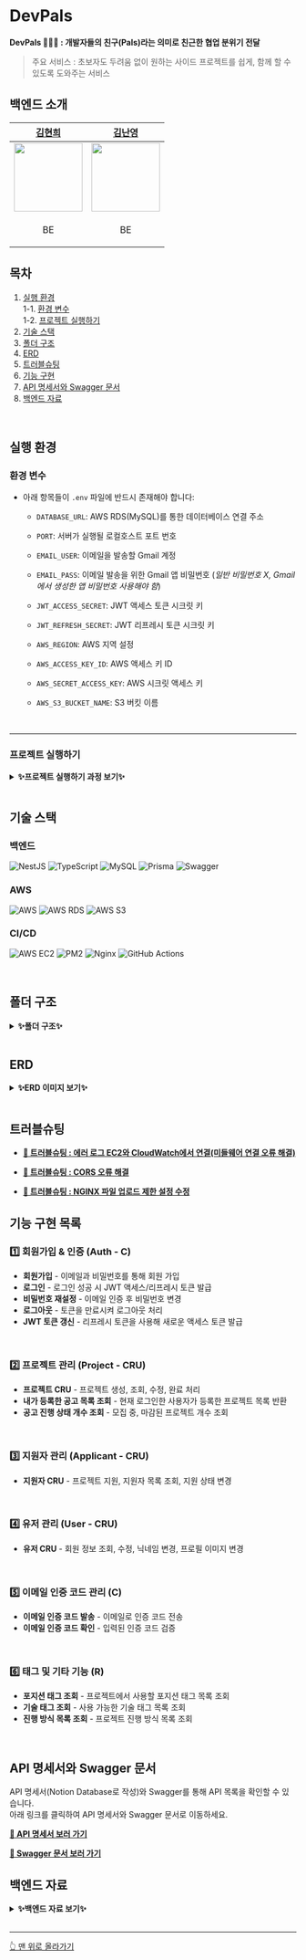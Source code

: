 # **DevPals**  
 **DevPals 🧑‍🤝‍🧑 : 개발자들의 친구(Pals)라는 의미로 친근한 협업 분위기 전달**<br>
> 주요 서비스 : 초보자도 두려움 없이 원하는 사이드 프로젝트를 쉽게, 함께 할 수 있도록 도와주는 서비스<br>

## 백엔드 소개
 | [김현희](https://github.com/Kim-Hyunhee) | [김난영](https://github.com/Algoruu) |
| -- | -- |
| <img src="https://avatars.githubusercontent.com/u/96518301?v=4" width="120" />  | <img src="https://avatars.githubusercontent.com/u/126838925?v=4" width="120" />  |
| <p align="center">BE</p> | <p align="center">BE</p> |

## 목차
1. [실행 환경](#실행-환경)  
   1-1. [환경 변수](#환경-변수)  
   1-2. [프로젝트 실행하기](#프로젝트-실행하기)  
2. [기술 스택](#기술-스택)  
3. [폴더 구조](#폴더-구조)  
4. [ERD](#erd)  
5. [트러블슈팅](#트러블슈팅)  
6. [기능 구현](#기능-구현-목록)
7. [API 명세서와 Swagger 문서](#api-명세서와-swagger-문서)
8. [백엔드 자료](#백엔드-자료)

<br>

## 실행 환경
### 환경 변수
- 아래 항목들이 `.env` 파일에 반드시 존재해야 합니다:
  - `DATABASE_URL`: AWS RDS(MySQL)를 통한 데이터베이스 연결 주소

  - `PORT`: 서버가 실행될 로컬호스트 포트 번호

  - `EMAIL_USER`: 이메일을 발송할 Gmail 계정

  - `EMAIL_PASS`: 이메일 발송을 위한 Gmail 앱 비밀번호 (*일반 비밀번호 X, Gmail에서 생성한 앱 비밀번호 사용해야 함*)

  - `JWT_ACCESS_SECRET`: JWT 액세스 토큰 시크릿 키

  - `JWT_REFRESH_SECRET`: JWT 리프레시 토큰 시크릿 키

  - `AWS_REGION`: AWS 지역 설정

  - `AWS_ACCESS_KEY_ID`: AWS 액세스 키 ID

  - `AWS_SECRET_ACCESS_KEY`: AWS 시크릿 액세스 키

  - `AWS_S3_BUCKET_NAME`: S3 버킷 이름

<br>

---

### 프로젝트 실행하기

<details>
<summary><strong>✨프로젝트 실행하기 과정 보기✨</strong></summary>
<div markdown="1">

### 1️⃣ 프로젝트 클론
```bash
$ git clone https://github.com/D3vPals/backend.git
```

### 2️⃣ 의존성 설치
```bash
$ npm install
```

### 3️⃣ 환경 변수 설정 (.env 파일 생성)
```bash
$ touch .env
$ nano .env  # 또는 vim .env
```
⚠️ [.env](#환경-변수) 파일이 없으면 서버가 정상적으로 실행되지 않습니다.<br>

### 4️⃣ 데이터베이스 연결 (AWS RDS)
AWS RDS에서 MySQL 데이터베이스를 새로 생성한 후, .env 파일의 DATABASE_URL 값을 올바르게 설정하세요.<br>

**Prisma와 데이터베이스 동기화**
```bash
$ npx prisma db push
```
✅ 이 명령어는 Prisma와 MySQL을 동기화하며, 기존 마이그레이션 파일 없이도 작동합니다.<br>

### 5️⃣ 서버 실행 (개발 모드)
```bash
$ npm run start:dev
```

### 6️⃣ 서버 실행 (프로덕션 모드)
```bash
$ npm run build
$ npm run start:prod
```

### 7️⃣ 🔥 배포 서버 실행 방법

- **[📄 🔥 AWS EC2 (Amazon Linux 2023)에서 NestJS 배포하기](https://flint-waitress-888.notion.site/AWS-EC2-Amazon-Linux-2023-NestJS-18f050b5f48180ea94feca1c6c2966fa)**
  - 여기 과정에서 CI/CD가 잘 안먹힌다면 바로 밑의 글로 넘어가면 됩니다!

- **[📄 EC2, PM2, 그리고 GitHub Actions를 연결하여 자동 배포를 설정](https://flint-waitress-888.notion.site/EC2-PM2-GitHub-Actions-183050b5f48181968d16f8a0f96ef635)**
  - Amazon Linux 2023 기반 EC2에 알맞는 CI/CD 과정이 자세하게 나와있습니다.

- **[📄 EC2, PM2, CloudWatch Logs 설정 및 연동: 전체 과정 순서대로 정리](https://flint-waitress-888.notion.site/EC2-PM2-CloudWatch-Logs-183050b5f48181f1baebf6f6d2fd1e5a)**
  - 기존의 AWS CloudWatch에서는 어떤 엔드포인트에서 에러가 났는지 확인할 수 없어서 로그를 추가하는 과정입니다.

- **[📄 에러 로그 EC2와 CloudWatch에서 연결(미들웨어 연결 오류 해결)](https://flint-waitress-888.notion.site/EC2-CloudWatch-183050b5f4818108a02dfb5c00319e06)**
  - AWS CloudWatch Logs를 연결하려다가 미들웨어 연결 오류로 실패한 걸 해결했습니다.

</div>
</details>

<br>

## 기술 스택
### 백엔드
![NestJS](https://img.shields.io/badge/nestjs-%23E0234E.svg?style=for-the-badge&logo=nestjs&logoColor=white) ![TypeScript](https://img.shields.io/badge/typescript-%23007ACC.svg?style=for-the-badge&logo=typescript&logoColor=white) ![MySQL](https://img.shields.io/badge/mysql-4479A1.svg?style=for-the-badge&logo=mysql&logoColor=white) ![Prisma](https://img.shields.io/badge/Prisma-3982CE?style=for-the-badge&logo=Prisma&logoColor=white) ![Swagger](https://img.shields.io/badge/-Swagger-85EA2D?style=for-the-badge&logo=swagger&logoColor=white)

### AWS
![AWS](https://img.shields.io/badge/AWS-232F3E.svg?style=for-the-badge&logo=amazonwebservices&logoColor=white) ![AWS RDS](https://img.shields.io/badge/AWS%20RDS-527FFF.svg?style=for-the-badge&logo=amazonrds&logoColor=white) ![AWS S3](https://img.shields.io/badge/AWS%20S3-569A31.svg?style=for-the-badge&logo=amazons3&logoColor=white)

### CI/CD
![AWS EC2](https://img.shields.io/badge/AWS%20EC2-FF9900.svg?style=for-the-badge&logo=amazonec2&logoColor=white) ![PM2](https://img.shields.io/badge/pm2-2B037A.svg?style=for-the-badge&logo=pm2&logoColor=white) ![Nginx](https://img.shields.io/badge/nginx-009639.svg?style=for-the-badge&logo=nginx&logoColor=white) ![GitHub Actions](https://img.shields.io/badge/GitHub%20Actions-2088FF.svg?style=for-the-badge&logo=githubactions&logoColor=white)

<br>

## 폴더 구조

<details>
<summary><strong>✨폴더 구조✨</strong></summary>
<div markdown="1">
 
```bash
backend/
├── prisma/
│   ├── schema.prisma           # Prisma ORM을 위한 데이터베이스 스키마 정의
├── src/
│   ├── constants/              # 프로젝트 전반에서 사용하는 상수 관리
│   │   └── pagination.ts       # 페이지네이션 관련 상수 정의
│   │
│   ├── decorators/             # 커스텀 데코레이터 정의
│   │   ├── auth.decorator.ts   # 특정 엔드포인트를 인증 없이 접근할 수 있도록 설정하는 데코레이터 (ex: @Public())
│   │   ├── curretUser.decorator.ts # 현재 사용자 정보를 가져오는 데코레이터 (ex: @CurrentUser())
│   │
│   ├── middlewares/            # 전역 및 특정 모듈에서 사용할 미들웨어 (prod branch 전용)
│   │   └── logging.middleware.ts #  nginx 로그 파일 미들웨어 (prod branch 전용)
│   │
│   ├── modules/                # 주요 비즈니스 로직 모듈
│   │   ├── applicant/          # 지원자 관리 관련 기능
│   │   │   ├── dto/            
│   │   │   │   ├── create-applicant.dto.ts # 지원자 생성 요청 DTO
│   │   │   │   ├── modify-applicant-status.dto.ts # 지원자 상태 변경 DTO
│   │   │   │   ├── send-email.dto.ts # 지원자 관련 이메일 전송 DTO
│   │   │   ├── applicant.controller.ts # 지원자 관련 API 컨트롤러
│   │   │   ├── applicant.module.ts    # 지원자 모듈 정의
│   │   │   ├── applicant.service.ts   # 지원자 관련 서비스 로직
│   │   │
│   │   ├── auth/               # 인증 및 사용자 인증 관리
│   │   │   ├── dto/
│   │   │   │   ├── jwt-payload.dto.ts # JWT 페이로드 DTO
│   │   │   │   ├── login.dto.ts # 로그인 요청 DTO
│   │   │   │   ├── reset-password.dto.ts # 비밀번호 재설정 DTO
│   │   │   │   ├── signup.dto.ts # 회원가입 요청 DTO
│   │   │   ├── guard/
│   │   │   │   ├── jwt-auth.guard.ts # JWT 인증 가드
│   │   │   ├── strategies/
│   │   │   │   ├── jwt.strategy.ts # JWT 인증 전략
│   │   │   ├── auth.controller.ts  # 인증 관련 API 컨트롤러
│   │   │   ├── auth.module.ts      # 인증 모듈 정의
│   │   │   ├── auth.service.ts     # 인증 관련 서비스 로직
│   │   │
│   │   ├── authenticode/           # 인증 코드 관련 기능 (이메일 인증 등)
│   │   │   ├── dto/
│   │   │   │   ├── send-email-code.dto.ts # 이메일 인증 코드 전송 DTO
│   │   │   │   ├── verify-email-code.dto.ts # 이메일 인증 코드 검증 DTO
│   │   │   ├── authenticode.controller.ts # 인증 코드 API 컨트롤러
│   │   │   ├── authenticode.module.ts # 인증 코드 모듈 정의
│   │   │   ├── authenticode.service.ts # 인증 코드 관련 서비스 로직
│   │   │
│   │   ├── email/                # 이메일 관련 기능
│   │   │   ├── dto/
│   │   │   │   ├── email.dto.ts   # 이메일 요청 DTO
│   │   │   ├── templates/
│   │   │   │   ├── authenticode.html # 이메일 인증 코드 템플릿
│   │   │   │   ├── notification.html # 프로젝트 지원 결과 알림 이메일 템플릿
│   │   │   ├── email.module.ts    # 이메일 모듈 정의
│   │   │   ├── email.service.ts   # 이메일 전송 서비스 로직
│   │   │
│   │   ├── method/                # 진행 방식 관련 기능
│   │   │   ├── method.controller.ts # 진행 방식 관련 API 컨트롤러
│   │   │   ├── method.module.ts    # 진행 방식 모듈 정의
│   │   │   ├── method.service.ts   # 진행 방식 관련 서비스 로직
│   │   │
│   │   ├── notification/           # 알림 관련 기능
│   │   │   ├── notification.controller.ts # 알림 API 컨트롤러
│   │   │   ├── notification.module.ts    # 알림 모듈 정의
│   │   │   ├── notification.service.ts   # 알림 관련 서비스 로직
│   │   │
│   │   ├── position-tag/           # 포지션 태그 관련 기능
│   │   │   ├── position-tag.controller.ts # 포지션 태그 API 컨트롤러
│   │   │   ├── position-tag.module.ts    # 포지션 태그 모듈 정의
│   │   │   ├── position-tag.service.ts   # 포지션 태그 관련 서비스 로직
│   │   │
│   │   ├── prisma/                # 데이터베이스 설정 및 연동
│   │   │   ├── prisma.module.ts    # Prisma 모듈 정의
│   │   │   ├── prisma.service.ts   # Prisma 관련 서비스 로직
│   │   │
│   │   ├── project/               # 프로젝트 관련 기능
│   │   │   ├── dto/
│   │   │   │   ├── create-project.dto.ts # 프로젝트 생성 DTO
│   │   │   │   ├── get-project.dto.ts # 프로젝트 조회 DTO
│   │   │   │   ├── modify-project.dto.ts # 프로젝트 수정 DTO
│   │   │   ├── project.controller.ts # 프로젝트 API 컨트롤러
│   │   │   ├── project.module.ts    # 프로젝트 모듈 정의
│   │   │   ├── project.service.ts   # 프로젝트 관련 서비스 로직
│   │   │
│   │   ├── skill-tag/              # 기술 태그 관련 기능
│   │   │   ├── skill-tag.controller.ts # 기술 태그 API 컨트롤러
│   │   │   ├── skill-tag.module.ts    # 기술 태그 모듈 정의
│   │   │   ├── skill-tag.service.ts   # 기술 태그 관련 서비스 로직
│   │   │
│   │   ├── upload/                 # 파일 업로드 기능
│   │   │   ├── upload.controller.ts # 파일 업로드 API 컨트롤러
│   │   │   ├── upload.module.ts    # 파일 업로드 모듈 정의
│   │   │   ├── upload.service.ts   # 파일 업로드 관련 서비스 로직
│   │   │
│   │   ├── user/                   # 사용자 정보 관리
│   │   │   ├── dto/
│   │   │   │   ├── application-status.dto.ts # 지원 상태 관련 DTO
│   │   │   │   ├── check-nickname.dto.ts # 닉네임 중복 확인 DTO
│   │   │   │   ├── my-info-response.dto.ts # 내 정보 응답 DTO
│   │   │   │   ├── project-response.dto.ts # 프로젝트 응답 DTO
│   │   │   │   ├── update-user.dto.ts # 사용자 정보 수정 DTO
│   │   │   │   ├── user-projects-response.dto.ts # 사용자 프로젝트 응답 DTO
│   │   │   ├── user.controller.ts # 사용자 API 컨트롤러
│   │   │   ├── user.module.ts    # 사용자 모듈 정의
│   │   │   ├── user.service.ts   # 사용자 관련 서비스 로직
│   │   │
│   ├── app.controller.ts          # 메인 애플리케이션 컨트롤러
│   ├── app.module.ts              # 애플리케이션 메인 모듈
│   ├── app.service.ts             # 애플리케이션 서비스 로직
│   ├── main.ts                    # 서버 엔트리포인트 (NestJS 앱 실행)

```
</div>
</details>

<br>

## **ERD**

<details>
<summary><strong>✨ERD 이미지 보기✨</strong></summary>
<div markdown="1">

![ERD 이미지](https://github.com/user-attachments/assets/84700780-5339-4266-bd0e-c63715a222dc)

</div>
</details>

<br>

## 트러블슈팅
- **[📄 트러블슈팅 : 에러 로그 EC2와 CloudWatch에서 연결(미들웨어 연결 오류 해결)](https://flint-waitress-888.notion.site/EC2-CloudWatch-18f050b5f48180c381f4eb30911ab064)** 

- **[📄 트러블슈팅 : CORS 오류 해결](https://flint-waitress-888.notion.site/CORS-18f050b5f48180c68c7ded3f3ed744d3)** 

- **[📄 트러블슈팅 : NGINX 파일 업로드 제한 설정 수정](https://flint-waitress-888.notion.site/NGINX-183050b5f481818db380f35f7242dd72)**


## 기능 구현 목록
### **1️⃣ 회원가입 & 인증 (Auth - C)**
- **회원가입** - 이메일과 비밀번호를 통해 회원 가입  
- **로그인** - 로그인 성공 시 JWT 액세스/리프레시 토큰 발급  
- **비밀번호 재설정** - 이메일 인증 후 비밀번호 변경  
- **로그아웃** - 토큰을 만료시켜 로그아웃 처리  
- **JWT 토큰 갱신** - 리프레시 토큰을 사용해 새로운 액세스 토큰 발급  
<br>

### **2️⃣ 프로젝트 관리 (Project - CRU)**
- **프로젝트 CRU** - 프로젝트 생성, 조회, 수정, 완료 처리  
- **내가 등록한 공고 목록 조회** - 현재 로그인한 사용자가 등록한 프로젝트 목록 반환  
- **공고 진행 상태 개수 조회** - 모집 중, 마감된 프로젝트 개수 조회  
<br>


### **3️⃣ 지원자 관리 (Applicant - CRU)**
- **지원자 CRU** - 프로젝트 지원, 지원자 목록 조회, 지원 상태 변경  
<br>


### **4️⃣ 유저 관리 (User - CRU)**
- **유저 CRU** - 회원 정보 조회, 수정, 닉네임 변경, 프로필 이미지 변경  
<br>


### **5️⃣ 이메일 인증 코드 관리 (C)**
- **이메일 인증 코드 발송** - 이메일로 인증 코드 전송  
- **이메일 인증 코드 확인** - 입력된 인증 코드 검증  
<br>


### **6️⃣ 태그 및 기타 기능 (R)**
- **포지션 태그 조회** - 프로젝트에서 사용할 포지션 태그 목록 조회  
- **기술 태그 조회** - 사용 가능한 기술 태그 목록 조회  
- **진행 방식 목록 조회** - 프로젝트 진행 방식 목록 조회  
<br>

## **API 명세서와 Swagger 문서**
API 명세서(Notion Database로 작성)와 Swagger를 통해 API 목록을 확인할 수 있습니다.<br>
아래 링크를 클릭하여 API 명세서와 Swagger 문서로 이동하세요.<br>

**[📄 API 명세서 보러 가기](https://github.com/user-attachments/assets/e0c14d00-a6ef-4141-bfe6-38fdf9b22343)**

**[📄 Swagger 문서 보러 가기](https://github.com/user-attachments/assets/a7087b49-384b-4896-9176-de02bb619486)**


## 백엔드 자료

<details>
<summary><strong>✨백엔드 자료 보기✨</strong></summary>
<div markdown="1">


- **[📄 마감일이 되면 isDone: true로 자동으로 업데이트 되도록 구현](https://flint-waitress-888.notion.site/isDone-true-183050b5f48181378e09cd6115819c7f)**

- **[📄 🔥 AWS EC2 (Amazon Linux 2023)에서 NestJS 배포하기](https://flint-waitress-888.notion.site/AWS-EC2-Amazon-Linux-2023-NestJS-18f050b5f48180ea94feca1c6c2966fa)**

- **[📄 EC2, PM2, 그리고 GitHub Actions를 연결하여 자동 배포를 설정](https://flint-waitress-888.notion.site/EC2-PM2-GitHub-Actions-183050b5f48181968d16f8a0f96ef635)**

- **[📄 EC2, PM2, CloudWatch Logs 설정 및 연동: 전체 과정 순서대로 정리](https://flint-waitress-888.notion.site/EC2-PM2-CloudWatch-Logs-183050b5f48181f1baebf6f6d2fd1e5a)**

- **[📄 에러 로그 EC2와 CloudWatch에서 연결(미들웨어 연결 오류 해결)](https://flint-waitress-888.notion.site/EC2-CloudWatch-183050b5f4818108a02dfb5c00319e06)**

- **[📄 EC2와 PM2 설명](https://flint-waitress-888.notion.site/EC2-PM2-183050b5f481812583f1da92da810d0e)**

- **[📄 테스트 코드](https://flint-waitress-888.notion.site/183050b5f481810fa582fcb4c15817e1)**

- **[📄 NGINX 파일 업로드 제한 설정 수정](https://flint-waitress-888.notion.site/NGINX-183050b5f481818db380f35f7242dd72)**

</div>
</details>

<br>

---
[👆 맨 위로 올라가기](#devpals)